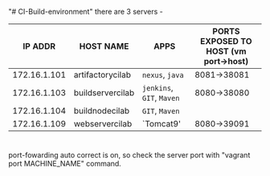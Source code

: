 "# CI-Build-environment" 
there are 3 servers - 

  
  | IP ADDR     | HOST NAME | APPS | PORTS EXPOSED TO HOST (vm port->host) |
  | ------------- | ------------- | ----- | ----- |
  | 172.16.1.101 | artifactorycilab | `nexus`, `java` | 8081->38081 |
  | 172.16.1.103 | buildservercilab| `jenkins`, `GIT`, `Maven` | 8080->38080 |
  | 172.16.1.104 | buildnodecilab | `GIT`, `Maven` |
  | 172.16.1.109 | webservercilab | `Tomcat9' | 8080->39091 |

#
port-fowarding auto correct is on, so check the server port with "vagrant port MACHINE_NAME" command.

